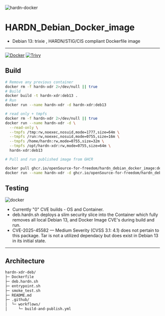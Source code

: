 ![hardn-docker](src/sources/C20B6DE6-87CA-4439-A74F-3CD2D4BF5A82.png)
# HARDN_Debian_Docker_image
- Debian 13: trixie , HARDN/STIG/CIS compliant Dockerfile image
---
[![Docker](https://github.com/OpenSource-For-Freedom/hardn_debian_docker_image/actions/workflows/docker-publish.yml/badge.svg)](https://github.com/OpenSource-For-Freedom/hardn_debian_docker_image/actions/workflows/docker-publish.yml)
[![Trivy](https://github.com/OpenSource-For-Freedom/hardn_debian_docker_image/actions/workflows/trivy.yml/badge.svg)](https://github.com/OpenSource-For-Freedom/hardn_debian_docker_image/actions/workflows/trivy.yml)

## Build
```bash
# Remove any previous container 
docker rm -f hardn-xdr 2>/dev/null || true
# Build 
docker build -t hardn-xdr:deb13 .
# Run 
docker run --name hardn-xdr -d hardn-xdr:deb13

# read only + tmpfs
docker rm -f hardn-xdr 2>/dev/null || true
docker run --name hardn-xdr -d \
  --read-only \
  --tmpfs /tmp:rw,noexec,nosuid,mode=1777,size=64m \
  --tmpfs /run:rw,noexec,nosuid,mode=0755,size=16m \
  --tmpfs /home/hardn:rw,mode=0755,size=32m \
  --tmpfs /opt/hardn-xdr:rw,mode=0755,size=64m \
  hardn-xdr:deb13

# Pull and run published image from GHCR

docker pull ghcr.io/openSource-for-freedom/hardn_debian_docker_image:deb13
docker run --name hardn-xdr -d ghcr.io/openSource-for-freedom/hardn_debian_docker_image:deb13

```

## Testing 
![docker](src/sources/docker.png)
- Currently "0" CVE builds - OS and Container.
- deb.hardn.sh deploys a slim security slice into the Container which fully removes all local Debian 13, and Docker Image CVE's during build and run. 
- CVE-2025-45582 — Medium Severity (CVSS 3.1: 4.1) does not pertain to this package. Tar is not a utilized dependacy but does exist in Debian 13 in its initial state. 

---
## Architecture 

```bash
hardn-xdr-deb/
├─ Dockerfile
├─ deb.hardn.sh
├─ entrypoint.sh
├─ smoke_test.sh
├─ README.md
├─ .github/
│  └─ workflows/
│     └─ build-and-publish.yml
```

